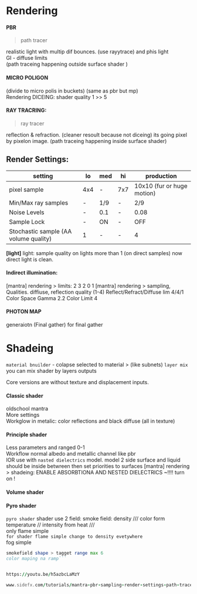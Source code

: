 
# Rendering

#### PBR      
>path tracer

realistic light with multip dif bounces. (use rayytrace) and phis light   
GI - diffuse limits  
(path traceing happening outside surface shader )  

#### MICRO POLIGON  

(divide to micro polis in buckets) (same as pbr but mp)  
Rendering DICEING: shader quality 1 >> 5  

#### RAY TRACRING:

>ray tracer

reflection & refraction. (cleaner resoult because not diceing) its going pixel by pixelon image.
(path traceing happening inside surface shader)

## Render Settings:
setting | lo | med | hi | production
--- | --- | --- | --- | ---
pixel sample | 4x4 | - | 7x7 | 10x10 (fur or huge motion)
Min/Max ray samples | - | 1/9 | - | 2/9
Noise Levels | - | 0.1 | - | 0.08
Sample Lock | - | ON | - | OFF
Stochastic sample (AA volume quality) | 1 | - | - | 4

**[light]** light: sample quality on lights more than 1 (on direct samples) now direct light is clean.

#### Indirect illumination:
[mantra] rendering > limits:  2 3 2 0 1
[mantra] rendering > sampling, Qualities. diffiuse, reflection  quality (1-4)
Reflect/Refract/Diffuse lim 4/4/1  
Color Space Gamma 2.2
Color Limit 4

#### PHOTON MAP
generaiotn (Final gather) for final gather

# Shadeing  


`material bnuilder`  - colapse selected to material > (like subnets)
 `layer mix` you can mix shader by layers outputs

Core versions are without texture and displacement inputs.
#### Classic shader
oldschool mantra  
More settings  
Workglow in metalic: color reflections and black diffuse (all in texture)  

#### Principle shader
Less parameters and ranged 0-1  
Workflow normal albedo and metallic channel like pbr     
IOR use with `nasted dielectrics` model. model 2 side surface and liquid should be inside betwreen then set priorities to surfaces [mantra] rendering >  shadeing:  ENABLE ABSORBTIONA AND NESTED DIELECTRICS ~!!!! turn on !

#### Volume shader


#### Pyro shader
`pyro shader` shader use 2 field: smoke field: density /// color form temperature // intensity from heat ///  
only flame simple    
```for shader flame simple change to density evetywhere```  
fog simple  
```for fog same setup but fire intendity to 0 and increse smoke desn and attenuation color to get shift // (fit range in smoke field)
smokefield shape > tagget range max 6
color maping na ramp```  


https://youtu.be/h5azbcLaMzY

www.sidefx.com/tutorials/mantra-pbr-sampling-render-settings-path-tracer-houdini-16-1/

